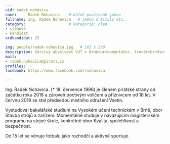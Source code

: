 ```yaml
---
uid: radek.nohavica
name:     Radek Nohavica  	# běžně používáné jméno
fullname: Ing. Radek Nohavica  	# jméno s tituly etc.
category:                   # kategorie: clen
- clenove
- kandidat
ordkandidat: 25

img: people/radek-nohavica.jpg   # 165 x 220
description: čerstvý absolvent VUT v Brně<br>komentátor, trenér<br>Vsetín # kratký popis, max 160 znaků
mail:
- radek.nohavica@pirati.cz
profiles:
facebook: https://www.facebook.com/rnohavica

---
```


Ing. Radek Nohavica. (* 18. července 1996) je členem pirátské strany od začátku roku 2018 a zároveň poctivým voličem a příznivcem od 18 let. V červnu 2018 se stal předsedou místního sdružení Vsetín.

Vystudoval bakalářské studium na Vysokém učení technickém v Brně, obor Stavba strojů a zařízení. Momentálně studuje v navazujícím magisterském programu na stejné škole, konkrétně obor Kvalita, spolehlivost a bezpečnost.

Od 15 let se věnuje fotbalu jako rozhodčí a aktivně sportuje.
